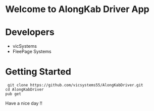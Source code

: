 # Welcome to AlongKab Driver App

# Developers
<ul>
    <li> vicSystems</li>
    <li> FleePage Systems </li>
</ul>

# Getting Started

``` git clone https://github.com/vicsystems55/AlongKabDriver.git``` <br>
``` cd AlongKabDriver ``` <br>
``` pub get ``` <br>

<p>
Have a nice day !!
</p>
